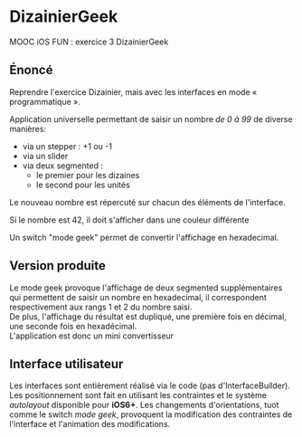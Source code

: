 DizainierGeek
=============

MOOC iOS FUN : exercice 3 DizainierGeek

## Énoncé #

Reprendre l'exercice Dizainier, mais avec les interfaces en mode « programmatique ».


Application universelle permettant de saisir un nombre *de 0 à 99* de diverse manières:

- via un stepper : +1 ou -1
- via un slider
- via deux segmented : 
    - le premier pour les dizaines
    - le second pour les unités


Le nouveau nombre est répercuté sur chacun des éléments de l'interface.

Si le nombre est 42, il doit s'afficher dans une couleur différente


Un switch "mode geek" permet de convertir l'affichage en hexadecimal.


## Version produite #

Le mode geek provoque l'affichage de deux segmented supplémentaires qui permettent de saisir un nombre en hexadecimal, il correspondent respectivement aux rangs 1 et 2 du nombre saisi.  
De plus, l'affichage du résultat est dupliqué, une première fois en décimal, une seconde fois en hexadécimal.  
L'application est donc un mini convertisseur


## Interface utilisateur #

Les interfaces sont entièrement réalisé via le code (pas d'InterfaceBuilder).  
Les positionnement sont fait en utilisant les contraintes et le système *autolayout* disponible pour **iOS6+**. Les changements d'orientations, tuot comme le switch *mode geek*, provoquent la modification des contraintes de l'interface et l'animation des modifications.




